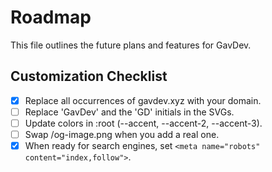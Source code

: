 # Roadmap

This file outlines the future plans and features for GavDev.

## Customization Checklist

*   [x] Replace all occurrences of gavdev.xyz with your domain.
*   [ ] Replace 'GavDev' and the 'GD' initials in the SVGs.
*   [ ] Update colors in :root (--accent, --accent-2, --accent-3).
*   [ ] Swap /og-image.png when you add a real one.
*   [x] When ready for search engines, set `<meta name="robots" content="index,follow">`.